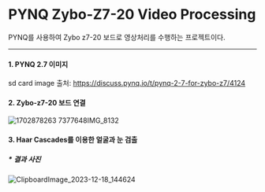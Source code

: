 # PYNQ Zybo-Z7-20 Video Processing

PYNQ를 사용하여 Zybo z7-20 보드로 영상처리를 수행하는 프로젝트이다.

---

#### 1. PYNQ 2.7 이미지
sd card image 출처:
<https://discuss.pynq.io/t/pynq-2-7-for-zybo-z7/4124>
<br>

#### 2. Zybo-z7-20 보드 연결

![1702878263 7377648IMG_8132](https://github.com/bimbimbab123/PYNQ-Zyboz720-Video_Processing/assets/154115694/eaa1905a-3151-4ee5-9278-f681530b161f)


#### 3. Haar Cascades를 이용한 얼굴과 눈 검출

##### * 결과 사진
![ClipboardImage_2023-12-18_144624](https://github.com/bimbimbab123/PYNQ-Zyboz720-Video_Processing/assets/154115694/48cedf3c-7a7b-44ed-a20c-ee3ff2f2fa32)
